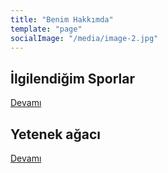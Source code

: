 ```yaml
---
title: "Benim Hakkımda"
template: "page"
socialImage: "/media/image-2.jpg"
---
```


## İlgilendiğim Sporlar

<!-- ![Sporlar](/media/sporlar/sporlar-genel.png)   fotograf var-->

 
[Devamı](/pages/ilgilendigim-sporlar)


## Yetenek ağacı
[Devamı](/pages/ilgilendigim-sporlar)


 